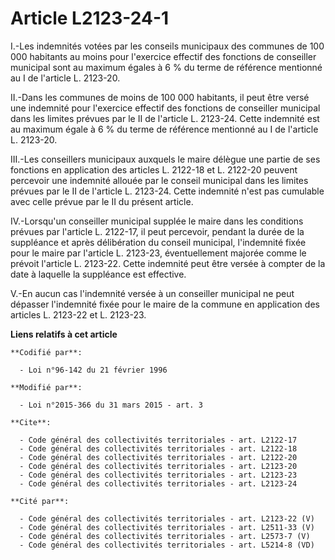 # Article L2123-24-1

I.-Les indemnités votées par les conseils municipaux des communes de 100 000 habitants au moins pour l'exercice effectif des
fonctions de conseiller municipal sont au maximum égales à 6 % du terme de référence mentionné au I de l'article L. 2123-20. 

II.-Dans les communes de moins de 100 000 habitants, il peut être versé une indemnité pour l'exercice effectif des fonctions
de conseiller municipal dans les limites prévues par le II de l'article L. 2123-24. Cette indemnité est au maximum égale à 6
% du terme de référence mentionné au I de l'article L. 2123-20. 

III.-Les conseillers municipaux auxquels le maire délègue une partie de ses fonctions en application des articles L. 2122-18
et L. 2122-20 peuvent percevoir une indemnité allouée par le conseil municipal dans les limites prévues par le II de
l'article L. 2123-24. Cette indemnité n'est pas cumulable avec celle prévue par le II du présent article. 

IV.-Lorsqu'un conseiller municipal supplée le maire dans les conditions prévues par l'article L. 2122-17, il peut percevoir,
pendant la durée de la suppléance et après délibération du conseil municipal, l'indemnité fixée pour le maire par l'article
L. 2123-23, éventuellement majorée comme le prévoit l'article L. 2123-22. Cette indemnité peut être versée à compter de la
date à laquelle la suppléance est effective. 

V.-En aucun cas l'indemnité versée à un conseiller municipal ne peut dépasser l'indemnité      fixée pour le maire de la
commune en application des articles L. 2123-22 et L. 2123-23.

**Liens relatifs à cet article**

	**Codifié par**:

	  - Loi n°96-142 du 21 février 1996

	**Modifié par**:

	  - Loi n°2015-366 du 31 mars 2015 - art. 3

	**Cite**:

	  - Code général des collectivités territoriales - art. L2122-17
	  - Code général des collectivités territoriales - art. L2122-18
	  - Code général des collectivités territoriales - art. L2122-20
	  - Code général des collectivités territoriales - art. L2123-20
	  - Code général des collectivités territoriales - art. L2123-23
	  - Code général des collectivités territoriales - art. L2123-24

	**Cité par**:

	  - Code général des collectivités territoriales - art. L2123-22 (V)
	  - Code général des collectivités territoriales - art. L2511-33 (V)
	  - Code général des collectivités territoriales - art. L2573-7 (V)
	  - Code général des collectivités territoriales - art. L5214-8 (VD)

